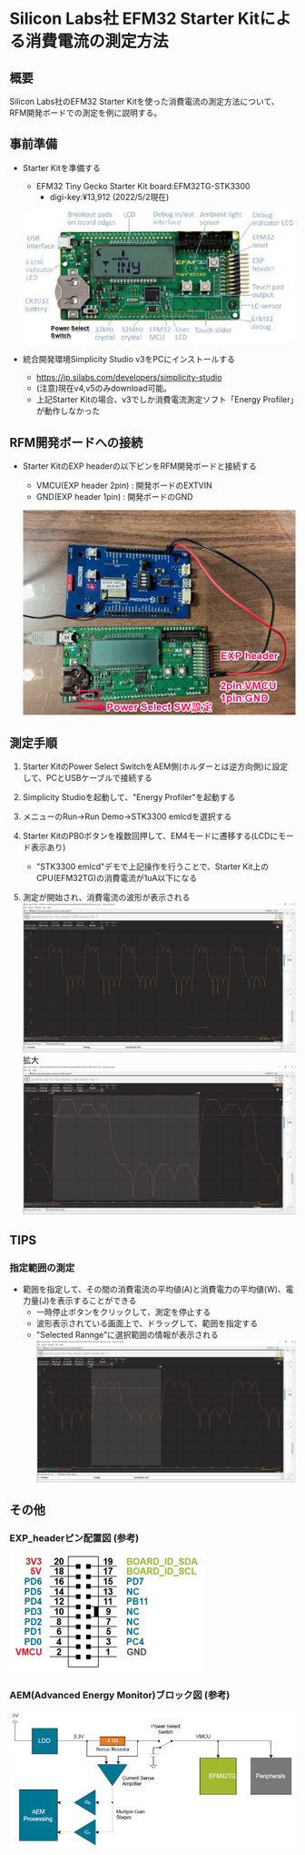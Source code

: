 # Silicon Labs社 EFM32 Starter Kitによる消費電流の測定方法

## 概要

Silicon Labs社のEFM32 Starter Kitを使った消費電流の測定方法について、RFM開発ボードでの測定を例に説明する。

## 事前準備

- Starter Kitを準備する
  - EFM32 Tiny Gecko Starter Kit board:EFM32TG-STK3300
    - digi-key:¥13,912 (2022/5/2現在)
  
  ![EFM32TG-STK3300](img/EFM32TG-STK3300.png)

- 統合開発環境Simplicity Studio v3をPCにインストールする
  - <https://jp.silabs.com/developers/simplicity-studio>
  - (注意)現在v4,v5のみdownload可能。
  - 上記Starter Kitの場合、v3でしか消費電流測定ソフト「Energy Profiler」が動作しなかった

## RFM開発ボードへの接続

- Starter KitのEXP headerの以下ピンをRFM開発ボードと接続する
  - VMCU(EXP header 2pin) : 開発ボードのEXTVIN
  - GND(EXP header 1pin)  : 開発ボードのGND

  ![配線写真](img/EFM32TG_conn.png)

## 測定手順

1. Starter KitのPower Select SwitchをAEM側(ホルダーとは逆方向側)に設定して、PCとUSBケーブルで接続する
1. Simplicity Studioを起動して、"Energy Profiler"を起動する

1. メニューのRun→Run Demo→STK3300 emlcdを選択する

1. Starter KitのPB0ボタンを複数回押して、EM4モードに遷移する(LCDにモード表示あり)

   - "STK3300 emlcd"デモで上記操作を行うことで、Starter Kit上のCPU(EFM32TG)の消費電流が1uA以下になる

1. 測定が開始され、消費電流の波形が表示される
  ![測定画面](img/energy_profiler1.png)
  拡大
  ![測定画面](img/byEFM32.png)

## TIPS

### 指定範囲の測定

- 範囲を指定して、その間の消費電流の平均値(A)と消費電力の平均値(W)、電力量(J)を表示することができる
  - 一時停止ボタンをクリックして、測定を停止する
  - 波形表示されている画面上で、ドラッグして、範囲を指定する
  - "Selected Rannge"に選択範囲の情報が表示される
  ![測定画面](img/energy_profiler2.png)

## その他

### EXP_headerピン配置図 (参考)

  ![EXP headerピン配置図](img/exp_pin_header.png)

### AEM(Advanced Energy Monitor)ブロック図 (参考)

  ![AEMブロック図](img/EFM32TG-STK3300_AEM.png)
